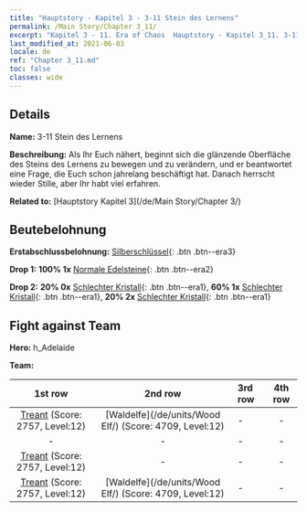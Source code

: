 ```yaml
---
title: "Hauptstory - Kapitel 3 - 3-11 Stein des Lernens"
permalink: /Main Story/Chapter 3_11/
excerpt: "Kapitel 3 - 11. Era of Chaos  Hauptstory - Kapitel 3_11. 3-11 Stein des Lernens"
last_modified_at: 2021-06-03
locale: de
ref: "Chapter 3_11.md"
toc: false
classes: wide
---
```


## Details

 **Name:** 3-11 Stein des Lernens

 **Beschreibung:** Als Ihr Euch nähert, beginnt sich die glänzende Oberfläche des Steins des Lernens zu bewegen und zu verändern, und er beantwortet eine Frage, die Euch schon jahrelang beschäftigt hat. Danach herrscht wieder Stille, aber Ihr habt viel erfahren.

 **Related to:** [Hauptstory Kapitel 3](/de/Main Story/Chapter 3/)

## Beutebelohnung

 **Erstabschlussbelohnung:** [Silberschlüssel](/ItemsDE/con_693/){: .btn .btn--era3}

 **Drop 1:** **100% 1x** [Normale Edelsteine](/ItemsDE/mat_10/){: .btn .btn--era2}

 **Drop 2:** **20% 0x** [Schlechter Kristall](/ItemsDE/mat_5/){: .btn .btn--era1}, **60% 1x** [Schlechter Kristall](/ItemsDE/mat_5/){: .btn .btn--era1}, **20% 2x** [Schlechter Kristall](/ItemsDE/mat_5/){: .btn .btn--era1}


## Fight against Team
 **Hero:** h_Adelaide

 **Team:**


  | 1st row | 2nd row | 3rd row | 4th row |
  |:----:|:----:|:----|:----:|
  | [Treant](/de/units/Treant/) (Score: 2757, Level:12)  | [Waldelfe](/de/units/Wood Elf/) (Score: 4709, Level:12)  | - | - |
  | - | - | - | - |
  | [Treant](/de/units/Treant/) (Score: 2757, Level:12)  | - | - | - |
  | [Treant](/de/units/Treant/) (Score: 2757, Level:12)  | [Waldelfe](/de/units/Wood Elf/) (Score: 4709, Level:12)  | - | - |


